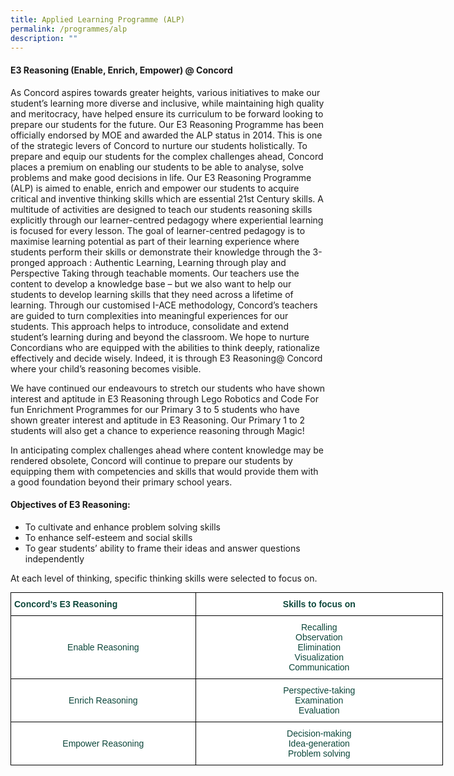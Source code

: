 ```yaml
---
title: Applied Learning Programme (ALP)
permalink: /programmes/alp
description: ""
---
```

#### E3 Reasoning (Enable, Enrich, Empower) @ Concord

As Concord aspires towards greater heights, various initiatives to make our student’s learning more diverse and inclusive, while maintaining high quality and meritocracy, have helped ensure its curriculum to be forward looking to prepare our students for the future. Our E3 Reasoning Programme has been officially endorsed by MOE and awarded the ALP status in 2014. This is one of the strategic levers of Concord to nurture our students holistically. To prepare and equip our students for the complex challenges ahead, Concord places a premium on enabling our students to be able to analyse, solve problems and make good decisions in life. Our E3 Reasoning Programme (ALP) is aimed to enable, enrich and empower our students to acquire critical and inventive thinking skills which are essential 21st Century skills. A multitude of activities are designed to teach our students reasoning skills explicitly through our learner-centred pedagogy where experiential learning is focused for every lesson. The goal of learner-centred pedagogy is to maximise learning potential as part of their learning experience where students perform their skills or demonstrate their knowledge through the 3-pronged approach : Authentic Learning, Learning through play and Perspective Taking through teachable moments. Our teachers use the content to develop a knowledge base – but we also want to help our students to develop learning skills that they need across a lifetime of learning. Through our customised I-ACE methodology, Concord’s teachers are guided to turn complexities into meaningful experiences for our students. This approach helps to introduce, consolidate and extend student’s learning during and beyond the classroom. We hope to nurture Concordians who are equipped with the abilities to think deeply, rationalize effectively and decide wisely. Indeed, it is through E3 Reasoning@ Concord where your child’s reasoning becomes visible.  

  

We have continued our endeavours to stretch our students who have shown interest and aptitude in E3 Reasoning through Lego Robotics and Code For fun Enrichment Programmes for our Primary 3 to 5 students who have shown greater interest and aptitude in E3 Reasoning. Our Primary 1 to 2 students will also get a chance to experience reasoning through Magic!

  

In anticipating complex challenges ahead where content knowledge may be rendered obsolete, Concord will continue to prepare our students by equipping them with competencies and skills that would provide them with a good foundation beyond their primary school years.

  

#### Objectives of E3 Reasoning:

*   To cultivate and enhance problem solving skills
*   To enhance self-esteem and social skills
*   To gear students’ ability to frame their ideas and answer questions independently

At each level of thinking, specific thinking skills were selected to focus on.

<style type="text/css">
.tg  {border-collapse:collapse;border-spacing:0;margin:0px auto;}
.tg td{border-color:black;border-style:solid;border-width:1px;font-family:Arial, sans-serif;font-size:14px;
  overflow:hidden;padding:10px 5px;word-break:normal;}
.tg th{border-color:black;border-style:solid;border-width:1px;font-family:Arial, sans-serif;font-size:14px;
  font-weight:normal;overflow:hidden;padding:10px 5px;word-break:normal;}
.tg .tg-yhj3{background-color:#FFF;color:#0C463A;text-align:center;vertical-align:middle}
.tg .tg-zdls{background-color:#FFF;color:#0C463A;font-weight:bold;text-align:left;vertical-align:middle}
.tg .tg-1pw2{background-color:#FFF;color:#0C463A;font-weight:bold;text-align:center;vertical-align:middle}
</style>
<table class="tg" style="undefined;table-layout: fixed; width: 692px">
<colgroup>
<col style="width: 296px">
<col style="width: 396px">
</colgroup>
<tbody>
  <tr>
    <td class="tg-zdls">Concord’s E3 Reasoning</td>
    <td class="tg-1pw2">Skills to focus on</td>
  </tr>
  <tr>
    <td class="tg-yhj3">Enable Reasoning</td>
    <td class="tg-yhj3">Recalling<br>Observation<br>Elimination<br>Visualization<br>Communication</td>
  </tr>
  <tr>
    <td class="tg-yhj3">Enrich Reasoning</td>
    <td class="tg-yhj3">Perspective-taking<br>Examination<br>Evaluation</td>
  </tr>
  <tr>
    <td class="tg-yhj3">Empower Reasoning</td>
    <td class="tg-yhj3">Decision-making<br>Idea-generation<br>Problem solving</td>
  </tr>
</tbody>
</table>